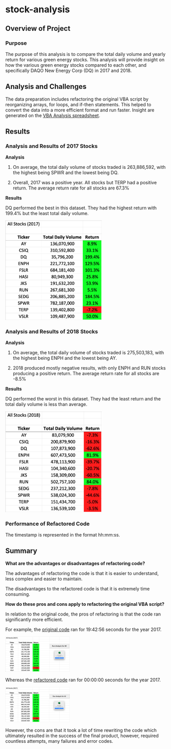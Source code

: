 # stock-analysis

## Overview of Project

### Purpose
The purpose of this analysis is to compare the total daily volume and yearly return for various green energy stocks. This analysis will provide insight on how the various green energy stocks compared to each other, and specifically DAQO New Energy Corp (DQ) in 2017 and 2018.

## Analysis and Challenges

The data preparation includes refactoring the original VBA script by reorganizing arrays, for loops, and if-then statements. This helped to convert the data into a more efficient format and run faster. Insight are generated on the <a href="VBA_Challenge.xlsm">VBA Analysis spreadsheet</a>.

## Results

### Analysis and Results of 2017 Stocks

**Analysis**

1. On average, the total daily volume of stocks traded is 263,886,592, with the highest being SPWR and the lowest being DQ.

2. Overall, 2017 was a positive year. All stocks but TERP had a positive return. The average return rate for all stocks are 67.3%

**Results**

DQ performed the best in this dataset. They had the highest return with 199.4% but the least total daily volume. 

<img src="Resources/VBA_Challenge_2017.png" width="300">

### Analysis and Results of 2018 Stocks

**Analysis**

1. On average, the total daily volume of stocks traded is 275,503,183, with the highest being ENPH and the lowest being AY. 

2. 2018 produced mostly negative results, with only ENPH and RUN stocks producing a positive return. The average return rate for all stocks are -8.5%

**Results**

DQ performed the worst in this dataset. They had the least return and the total daily volume is less than average. 

<img src="Resources/VBA_Challenge_2018.png" width="300">

### Performance of Refactored Code

The timestamp is represented in the format hh:mm:ss.

## Summary
**What are the advantages or disadvantages of refactoring code?**

The advantages of refactoring the code is that it is easier to understand, less complex and easier to maintain.

The disadvantages to the refactored code is that it is extremely time consuming. 

**How do these pros and cons apply to refactoring the original VBA script?**

In relation to the original code, the pros of refactoring is that the code ran significantly more efficient. 

For example, the <a href="Module/green_stocks.xlsm">original code</a> ran for 19:42:56 seconds for the year 2017.

<img src="Resources/Original_Timestamp.png" width="200">


Whereas the <a href="VBA_Challenge.xlsm">refactored code</a> ran for 00:00:00 seconds for the year 2017.

<img src="Resources/Refactored_Timestamp.png" width="200">

However, the cons are that it took a lot of time rewriting the code which ultimately resulted in the success of the final product, however, required countless attempts, many failures and error codes.